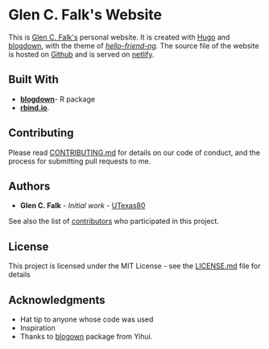 # Glen C. Falk's Website

This is [Glen C. Falk's](https://glenfalk.rbind.io/) personal website. It is created with [Hugo](https://gohugo.io) and [blogdown](https://bookdown.org/yihui/blogdown/), with the theme of *[hello-friend-ng](https://themes.gohugo.io/hugo-theme-hello-friend-ng/).*  The source file of the website is hosted on [Github](https://github.com/likanzhan) and is served on [netlify](https://app.netlify.com).

## Built With

* [**blogdown**](https://github.com/rstudio/blogdown)- R package
* [**rbind.io**](https://github.com/rbind).

## Contributing

Please read [CONTRIBUTING.md](https://gist.github.com/UTexas80/e99096679a858b0a5622f2a7d3d68b3d) for details on our code of conduct, and the process for submitting pull requests to me.
 
## Authors

* **Glen C. Falk** - *Initial work* - [UTexas80](https://github.com/UTexas80)

See also the list of [contributors](https://github.com/rbind/GlenFalk/contributors) who participated in this project.

## License

This project is licensed under the MIT License - see the [LICENSE.md](LICENSE.md) file for details

## Acknowledgments

* Hat tip to anyone whose code was used
* Inspiration
* Thanks to [blogown](https://github.com/rstudio/blogdown) package from Yihui.

